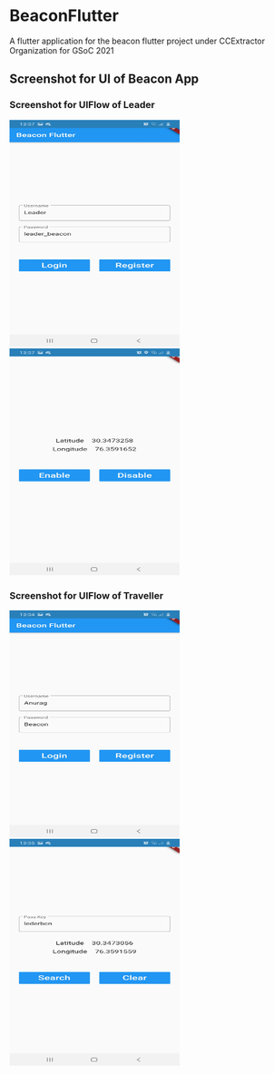 # BeaconFlutter
A flutter application for the beacon flutter project under CCExtractor Organization for GSoC 2021

## Screenshot for UI of Beacon App
### Screenshot for UIFlow of Leader
<img src="screenshots/leader_login.jpeg" width="300" height="400"> <img src="screenshots/leader_screen.jpeg" width="300" height="400">

### Screenshot for UIFlow of Traveller
<img src="screenshots/traveller_login.jpeg" width="300" height="400"> <img src="screenshots/traveller_screen.jpeg" width="300" height="400">
